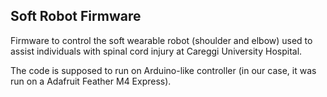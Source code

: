 ## Soft Robot Firmware
Firmware to control the soft wearable robot (shoulder and elbow) used to assist individuals with spinal cord injury at Careggi University Hospital. 

The code is supposed to run on Arduino-like controller (in our case, it was run on a Adafruit Feather M4 Express).
